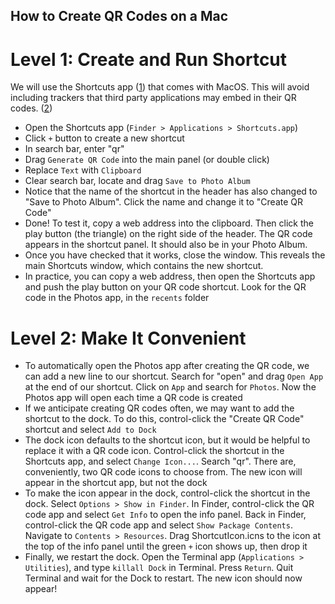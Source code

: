 ## How to Create QR Codes on a Mac

# Level 1: Create and Run Shortcut
We will use the Shortcuts app ([1]) that comes with MacOS. This will avoid including trackers that third party applications may embed in their QR codes. ([2])
- Open the Shortcuts app (`Finder > Applications > Shortcuts.app`)
- Click `+` button to create a new shortcut
- In search bar, enter "qr"
- Drag `Generate QR Code` into the main panel (or double click)
- Replace `Text` with `Clipboard`
- Clear search bar, locate and drag `Save to Photo Album`
- Notice that the name of the shortcut in the header has also changed to "Save to Photo Album". Click the name and change it to "Create QR Code"
- Done! To test it, copy a web address into the clipboard. Then click the play button (the triangle) on the right side of the header. The QR code appears in the shortcut panel. It should also be in your Photo Album.
- Once you have checked that it works, close the window. This reveals the main Shortcuts window, which contains the new shortcut.
- In practice, you can copy a web address, then open the Shortcuts app and push the play button on your QR code shortcut. Look for the QR code in the Photos app, in the `recents` folder

# Level 2: Make It Convenient

- To automatically open the Photos app after creating the QR code, we can add a new line to our shortcut. Search for "open" and drag `Open App` at the end of our shortcut. Click on `App` and search for `Photos`. Now the Photos app will open each time a QR code is created
- If we anticipate creating QR codes often, we may want to add the shortcut to the dock. To do this, control-click the "Create QR Code" shortcut and select `Add to Dock`
- The dock icon defaults to the shortcut icon, but it would be helpful to replace it with a QR code icon. Control-click the shortcut in the Shortcuts app, and select `Change Icon...`. Search "qr". There are, conveniently, two QR code icons to choose from. The new icon will appear in the shortcut app, but not the dock
- To make the icon appear in the dock, control-click the shortcut in the dock. Select `Options > Show in Finder`. In Finder, control-click the QR code app and select `Get Info` to open the info panel. Back in Finder, control-click the QR code app and select `Show Package Contents`. Navigate to `Contents > Resources`. Drag ShortcutIcon.icns to the icon at the top of the info panel until the green `+` icon shows up, then drop it
- Finally, we restart the dock. Open the Terminal app (`Applications > Utilities`), and type `killall Dock` in Terminal. Press `Return`. Quit Terminal and wait for the Dock to restart. The new icon should now appear!

[1]: https://support.apple.com/guide/shortcuts-mac/intro-to-shortcuts-apdf22b0444c/mac
[2]: https://education.apple.com/resource/250011714